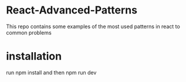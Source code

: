 # React-Advanced-Patterns
 This repo contains some examples of the most used patterns in react to common problems
# installation 

run npm install and then npm run dev

